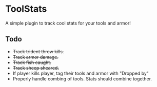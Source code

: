 # ToolStats

A simple plugin to track cool stats for your tools and armor!

## Todo
* ~~Track trident throw kills.~~
* ~~Track armor damage.~~
* ~~Track fish caught.~~
* ~~Track sheep sheared.~~
* If player kills player, tag their tools and armor with "Dropped by"
* Properly handle combing of tools. Stats should combine together.